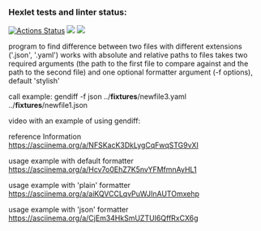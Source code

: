 ### Hexlet tests and linter status:

[![Actions Status](https://github.com/lialitoskaya/frontend-project-46/workflows/hexlet-check/badge.svg)](https://github.com/lialitoskaya/frontend-project-46/actions)
<a href="https://codeclimate.com/github/lialitoskaya/frontend-project-46/maintainability"><img src="https://api.codeclimate.com/v1/badges/19090aa68e4a45f0d3b0/maintainability" /></a>
<a href="https://codeclimate.com/github/lialitoskaya/frontend-project-46/test_coverage"><img src="https://api.codeclimate.com/v1/badges/19090aa68e4a45f0d3b0/test_coverage" /></a>

program to find difference between two files with different extensions ('.json', '.yaml')
works with absolute and relative paths to files
takes two required arguments (the path to the first file to compare against and the path to the second file) and one optional formatter argument (-f options), default 'stylish'

call example: gendiff -f json ../**fixtures**/newfile3.yaml ../**fixtures**/newfile1.json

video with an example of using gendiff:

reference Information
https://asciinema.org/a/NFSKacK3DkLygCqFwqSTG9vXI

usage example with default formatter
https://asciinema.org/a/Hcv7o0EhZ7K5nvYFMfmnAyHL1

usage example with 'plain' formatter
https://asciinema.org/a/aiKQVCCLqvPuWJInAUTOmxehp

usage example with 'json' formatter
https://asciinema.org/a/CjEm34HkSmUZTUI6QffRxCX6g

